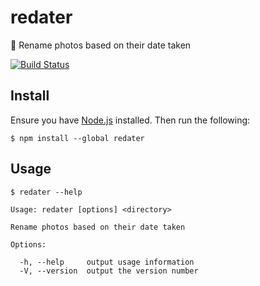 # redater

📸 Rename photos based on their date taken

[![Build Status](https://dev.azure.com/screendriver/redater/_apis/build/status/screendriver.redater?branchName=master)](https://dev.azure.com/screendriver/redater/_build/latest?definitionId=7&branchName=master)

## Install

Ensure you have [Node.js](https://nodejs.org) installed. Then run the following:

```
$ npm install --global redater
```

## Usage

```
$ redater --help

Usage: redater [options] <directory>

Rename photos based on their date taken

Options:

  -h, --help     output usage information
  -V, --version  output the version number
```
